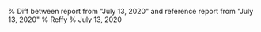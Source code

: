 % Diff between report from "July 13, 2020" and reference report from "July 13, 2020"
% Reffy
% July 13, 2020

